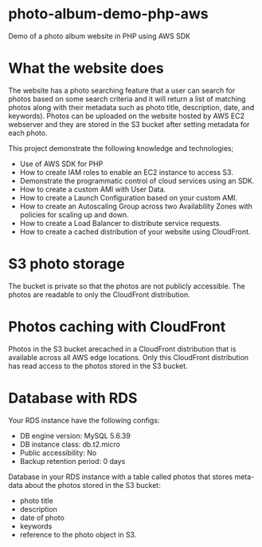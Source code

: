 # photo-album-demo-php-aws
Demo of a photo album website in PHP using AWS SDK 

# What the website does
The website has a photo searching feature that a user can search for photos based on some search criteria and it will return a list of matching photos along with their metadata such as photo title, description, date, and keywords).
Photos can be uploaded on the website hosted by AWS EC2 webserver and they are stored in the S3 bucket after setting metadata for each photo.


This project demonstrate the following knowledge and technologies;

- Use of AWS SDK for PHP
- How to create IAM roles to enable an EC2 instance to access S3.
- Demonstrate the programmatic control of cloud services using an SDK.
- How to create a custom AMI with User Data. 
- How to create a Launch Configuration based on your custom AMI.
- How to create an Autoscaling Group across two Availability Zones with policies for scaling up and down.
- How to create a Load Balancer to distribute service requests.
- How to create a cached distribution of your website using CloudFront. 


# S3 photo storage
The bucket is private so that the photos are not publicly accessible.
The photos are readable to only the CloudFront distribution.

# Photos caching with CloudFront
Photos in the S3 bucket arecached in a CloudFront distribution that is available across all AWS 
edge locations. Only this CloudFront distribution has read access to the photos stored in the S3 bucket.

# Database with RDS

Your RDS instance have the following configs:
- DB engine version: MySQL 5.6.39
- DB instance class: db.t2.micro
- Public accessibility: No
- Backup retention period: 0 days

Database in your RDS instance with a table called photos that stores meta-data about the 
photos stored in the S3 bucket:
- photo title
- description
- date of photo
- keywords 
- reference to the photo object in S3.

